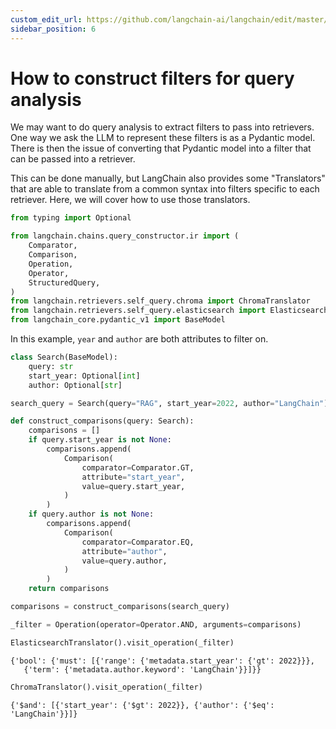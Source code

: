 ```yaml
---
custom_edit_url: https://github.com/langchain-ai/langchain/edit/master/docs/docs/how_to/query_constructing_filters.ipynb
sidebar_position: 6
---
```

# How to construct filters for query analysis

We may want to do query analysis to extract filters to pass into retrievers. One way we ask the LLM to represent these filters is as a Pydantic model. There is then the issue of converting that Pydantic model into a filter that can be passed into a retriever. 

This can be done manually, but LangChain also provides some "Translators" that are able to translate from a common syntax into filters specific to each retriever. Here, we will cover how to use those translators.


```python
from typing import Optional

from langchain.chains.query_constructor.ir import (
    Comparator,
    Comparison,
    Operation,
    Operator,
    StructuredQuery,
)
from langchain.retrievers.self_query.chroma import ChromaTranslator
from langchain.retrievers.self_query.elasticsearch import ElasticsearchTranslator
from langchain_core.pydantic_v1 import BaseModel
```

In this example, `year` and `author` are both attributes to filter on.


```python
class Search(BaseModel):
    query: str
    start_year: Optional[int]
    author: Optional[str]
```


```python
search_query = Search(query="RAG", start_year=2022, author="LangChain")
```


```python
def construct_comparisons(query: Search):
    comparisons = []
    if query.start_year is not None:
        comparisons.append(
            Comparison(
                comparator=Comparator.GT,
                attribute="start_year",
                value=query.start_year,
            )
        )
    if query.author is not None:
        comparisons.append(
            Comparison(
                comparator=Comparator.EQ,
                attribute="author",
                value=query.author,
            )
        )
    return comparisons
```


```python
comparisons = construct_comparisons(search_query)
```


```python
_filter = Operation(operator=Operator.AND, arguments=comparisons)
```


```python
ElasticsearchTranslator().visit_operation(_filter)
```



```output
{'bool': {'must': [{'range': {'metadata.start_year': {'gt': 2022}}},
   {'term': {'metadata.author.keyword': 'LangChain'}}]}}
```



```python
ChromaTranslator().visit_operation(_filter)
```



```output
{'$and': [{'start_year': {'$gt': 2022}}, {'author': {'$eq': 'LangChain'}}]}
```

